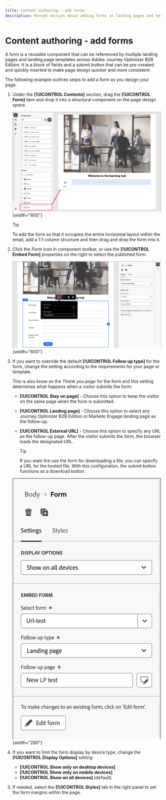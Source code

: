 ```yaml
---
title: Content authoring - add forms
description: Reused section about adding forms in landing pages and templates
---
```

# Content authoring - add forms

A form is a reusable component that can be referenced by multiple landing pages and landing page templates across Adobe Journey Optimizer B2B Edition. It is a block of fields and a submit button that can be pre-created and quickly inserted to make page design quicker and more consistent.

The following example outlines steps to add a form as you design your page.

1. Under the **[!UICONTROL Contents]** section, drag the **[!UICONTROL Form]** item and drop it into a structural component on the page design space.

   ![Drag a Form component into the visual design space](../assets/content-design-shared/content-design-add-form.png){width="600"}

   >[!TIP]
   >
   >To add the form so that it occupies the entire horizontal layout within the email, add a 1:1 column structure and then drag and drop the form into it.

1. Click the _Form_ icon in component toolbar, or use the **[!UICONTROL Embed Form]** properties on the right to select the published form. 

   ![Select the published form](../assets/content-design-shared/content-design-add-form-properties.png){width="600"}

1. If you want to override the default **[!UICONTROL Follow up type]** for the form, change the setting according to the requirements for your page or template.

   This is also know as the _Thank you page_ for the form and this setting determines what happens when a visitor submits the form:

   * **[!UICONTROL Stay on page]** - Choose this option to keep the visitor on the same page when the form is submitted.

   * **[!UICONTROL Landing page]** - Choose this option to select any Journey Optimizer B2B Edition or Marketo Engage landing page as the follow-up.

   * **[!UICONTROL External URL]** - Choose this option to specify any URL as the follow-up page. After the visitor submits the form, the browser loads the designated URL.

      >[!TIP]
      >
      >If you want the use the form for downloading a file, you can specify a URL for the hosted file. With this configuration, the submit botton functions as a download button.
    
    ![Change the follow-up setting](../assets/content-design-shared/content-design-add-form-follow-up.png){width="280"} 

1. If you want to limit the form display by device type, change the **[!UICONTROL Display Options]** setting:

   * **[!UICONTROL Show only on desktop devices]**
   * **[!UICONTROL Show only on mobile devices]**
   * **[!UICONTROL Show on all devices]** (default)

1. If needed, select the **[!UICONTROL Styles]** tab in the right panel to set the form margins within the page.
